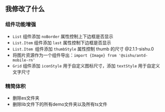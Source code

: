 ## 我修改了什么

### 组件功能增强

- `List` 组件添加 `noBorder` 属性控制上下边框是否显示
- `List.Item` 组件添加 `last` 属性控制下边框是否显示
- `List.Item `组件添加 `thumbStyle` 属性控制 thumb 的尺寸 @2.1.1-sishu.0
- 将图片资源作为一个组件导出：`import {Image} from '@sishu/antd-mobile-rn'`
- `Grid` 组件添加 `iconStyle` 用于自定义图标尺寸，添加 `textStyle` 用于自定义文字尺寸

### 精简体积

- 删除es文件夹
- 删除lib文件下的所有demo文件夹以及所有ts文件
